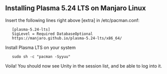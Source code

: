 
## Installing Plasma 5.24 LTS on Manjaro Linux

Insert the following lines right above [extra] in /etc/pacman.conf:

```
   [plasma-5.24-lts]
   SigLevel = Required DatabaseOptional
   https://manjaro.github.io/plasma-5.24-lts/x86_64/
```

Install Plasma LTS on your system

```
   sudo sh -c "pacman -Syyuu"
```

Voila! You should now see Unity in the session list, and be able to log into it.
